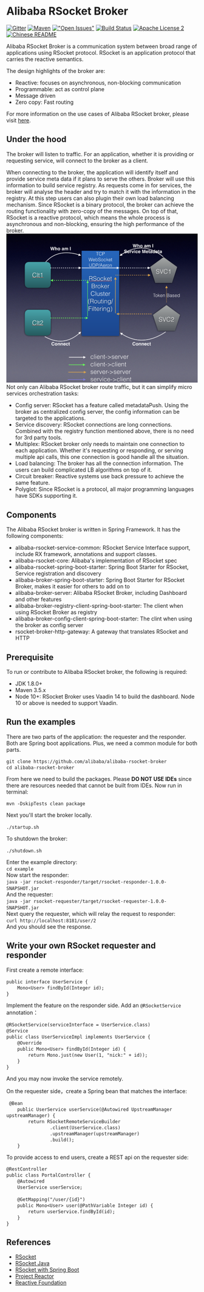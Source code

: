 Alibaba RSocket Broker
======================
[![Gitter](https://badges.gitter.im/alibaba-rsocket-broker/community.svg)](https://gitter.im/alibaba-rsocket-broker/community?utm_source=badge&utm_medium=badge&utm_campaign=pr-badge)
[![Maven](https://img.shields.io/maven-central/v/com.alibaba.rsocket/alibaba-rsocket-spring-boot-starter)](https://repo1.maven.org/maven2/com/alibaba/rsocket/)
[!["Open Issues"](https://img.shields.io/github/issues-raw/alibaba/alibaba-rsocket-broker.svg)](https://github.com/alibaba/alibaba-rsocket-broker/issues)
[![Build Status](https://api.travis-ci.com/alibaba/alibaba-rsocket-broker.svg?branch=master)](https://travis-ci.com/alibaba/alibaba-rsocket-broker)
[![Apache License 2](https://img.shields.io/badge/license-ASF2-blue.svg)](https://www.apache.org/licenses/LICENSE-2.0.txt)
&nbsp;&nbsp;&nbsp;&nbsp;
[![Chinese README](https://img.shields.io/badge/CN-README-brightgreen)](https://github.com/alibaba/alibaba-rsocket-broker/blob/master/README.md)


Alibaba RSocket Broker is a communication system between broad range of applications using RSocket protocol. RSocket is an application protocol that carries the reactive semantics. 

The design highlights of the broker are:
* Reactive: focuses on asynchronous, non-blocking communication
* Programmable: act as control plane
* Message driven
* Zero copy: Fast routing 

For more information on the use cases of Alibaba RSocket broker, please visit [here](http://rsocketbyexample.info).


## Under the hood
The broker will listen to traffic. For an application, whether it is providing or requesting service, will connect to the broker as a client.

When connecting to the broker, the application will identify itself and provide service meta data if it plans to serve the others. Broker will use this information to build service registry.
As requests come in for services, the broker will analyse the header and try to match it with the information in the registry. At this step users can also plugin their own load balancing mechanism. Since RSocket is a binary protocol, the broker can achieve the routing functionality with zero-copy of the messages. 
On top of that, RSocket is a reactive protocol, which means the whole process is asynchronous and non-blocking, ensuring the high performance of the broker.
![diagram](alibaba-rsocket-broker-structure-en.png)
Not only can Alibaba RSocket broker route traffic, but it can simplify micro services orchestration tasks:

* Config server: RSocket has a feature called metadataPush. Using the broker as centralized config server, the config information can be targeted to the applications.
* Service discovery: RSocket connections are long connections. Combined with the registry function mentioned above, there is no need for 3rd party tools.
* Multiplex: RSocket broker only needs to maintain one connection to each application. Whether it's requesting or responding, or serving multiple api calls, this one connection is good handle all the situation.
* Load balancing: The broker has all the connection information. The users can build complicated LB algorithms on top of it.
* Circuit breaker: Reactive systems use back pressure to achieve the same feature.
* Polyglot: Since RSocket is a protocol, all major programming languages have SDKs supporting it.


## Components
The Alibaba RSocket broker is written in Spring Framework. It has the following components:

  * alibaba-rsocket-service-common: RSocket Service Interface support, include RX framework, annotations and support classes.
  * alibaba-rsocket-core: Alibaba's implementation of RSocket spec
  * alibaba-rsocket-spring-boot-starter: Spring Boot Starter for RSocket, Service registration and discovery
  * alibaba-broker-spring-boot-starter: Spring Boot Starter for RSocket Broker, makes it easier for others to add on to
  * alibaba-broker-server: Alibaba RSocket Broker, including Dashboard and other features 
  * alibaba-broker-registry-client-spring-boot-starter: The client when using RSocket Broker as registry
  * alibaba-broker-config-client-spring-boot-starter: The clint when using the broker as config server
  * rsocket-broker-http-gateway: A gateway that translates RSocket and HTTP

## Prerequisite

To run or contribute to Alibaba RSocket broker, the following is required:

* JDK 1.8.0+
* Maven 3.5.x
* Node 10+: RSocket Broker uses Vaadin 14 to build the dashboard. Node 10 or above is needed to support Vaadin.

## Run the examples 
There are two parts of the application: the requester and the responder. Both are Spring boot applications. Plus, we need a common module for both parts.
```
git clone https://github.com/alibaba/alibaba-rsocket-broker
cd alibaba-rsocket-broker

```
From here we need to build the packages. Please **DO NOT USE IDEs** since there are resources needed that cannot be built from IDEs.
Now run in terminal:
```
mvn -DskipTests clean package
```
         
Next you'll start the broker locally.

`./startup.sh`

To shutdown the broker:

`./shutdown.sh`

Enter the example directory:   
`cd example`    
Now start the responder:      
`java -jar rsocket-responder/target/rsocket-responder-1.0.0-SNAPSHOT.jar`   
And the requester:      
`java -jar rsocket-requester/target/rsocket-requester-1.0.0-SNAPSHOT.jar`   
Next query the requester, which will relay the request to responder:      
`curl http://localhost:8181/user/2`    
And you should see the response.  

## Write your own RSocket requester and responder

First create a remote interface:

```
public interface UserService {
    Mono<User> findById(Integer id);
}
```
Implement the feature on the responder side. Add an `@RSocketService` annotation：

```
@RSocketService(serviceInterface = UserService.class)
@Service
public class UserServiceImpl implements UserService {
    @Override
    public Mono<User> findById(Integer id) {
        return Mono.just(new User(1, "nick:" + id));
    }
}
```
And you may now invoke the service remotely.

On the requester side，create a Spring bean that matches the interface:
```
 @Bean
    public UserService userService(@Autowired UpstreamManager upstreamManager) {
        return RSocketRemoteServiceBuilder
                .client(UserService.class)
                .upstreamManager(upstreamManager)
                .build();
    }
```

To provide access to end users, create a REST api on the requester side:

```
@RestController
public class PortalController {
    @Autowired
    UserService userService;

    @GetMapping("/user/{id}")
    public Mono<User> user(@PathVariable Integer id) {
        return userService.findById(id);
    }
}
```

## References

* [RSocket](http://rsocket.io/)
* [RSocket Java](https://github.com/rsocket/rsocket-java)
* [RSocket with Spring Boot](https://docs.spring.io/spring-boot/docs/current/reference/htmlsingle/#boot-features-rsocket)
* [Project Reactor](http://projectreactor.io/)
* [Reactive Foundation](https://reactive.foundation/)



